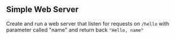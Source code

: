 ## Simple Web Server
Create and run a web server that listen for requests on ``/hello`` with
parameter called "name" and return back ``"Hello, name"``

